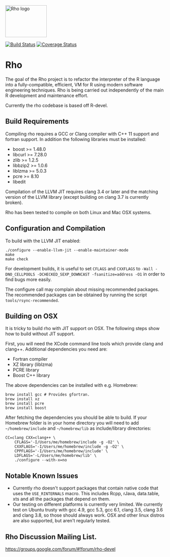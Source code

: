 <img src="doc/html/rho_logo.png?raw=true" alt="Rho logo" width="130" height="100"/>

[![Build Status](https://travis-ci.org/rho-devel/rho.svg?branch=master)](https://travis-ci.org/rho-devel/rho)
[![Coverage Status](https://img.shields.io/codecov/c/github/rho-devel/rho/master.svg)](https://codecov.io/github/rho-devel/rho?branch=master)

# Rho

The goal of the Rho project is to refactor the interpreter of the R language into a fully-compatible, efficient, VM for R using modern software engineering techniques.  Rho is being carried out independently of the main R development and maintenance effort.

Currently the rho codebase is based off R-devel.

## Build Requirements

Compiling rho requires a GCC or Clang compiler with C++ 11 support and fortran support.  In addition the following libraries must be installed:
   * boost >= 1.48.0
   * libcurl >= 7.28.0
   * zlib >= 1.2.5
   * libbzip2 >= 1.0.6
   * liblzma >= 5.0.3
   * pcre >= 8.10
   * libedit

Compilation of the LLVM JIT requires clang 3.4 or later and the matching
version of the LLVM library (except building on clang 3.7 is currently broken).

Rho has been tested to compile on both Linux and Mac OSX systems.

## Configuration and Compilation

To build with the LLVM JIT enabled:

    ./configure --enable-llvm-jit --enable-maintainer-mode
    make
    make check


For development builds, it is useful to set `CFLAGS` and `CXXFLAGS` to
`-Wall -DNO_CELLPOOLS -DCHECKED_SEXP_DOWNCAST -fsanitize=address -O1`
in order to find bugs more easily.

The configure call may complain about missing recommended packages. The
recommended packages can be obtained by running the script `tools/rsync-recommended`.

## Building on OSX

It is tricky to build rho with JIT support on OSX. The following steps show how
to build without JIT support.

First, you will need the XCode command line tools which provide clang and
clang++. Additional dependencies you need are:

* Fortran compiler
* XZ library (liblzma)
* PCRE library
* Boost C++ library

The above dependencies can be installed with e.g. Homebrew:

    brew install gcc # Provides gfortran.
    brew install xz
    brew install pcre
    brew install boost

After fetching the dependencies you should be able to build. If your Homebrew
folder is in your home directory you will need to add `~/homebrew/include` and
`~/homebrew/lib` as include/library directories:

    CC=clang CXX=clang++ \
        CFLAGS='-I/Users/me/homebrew/include -g -O2' \
        CXXFLAGS='-I/Users/me/homebrew/include -g -O2' \
        CPPFLAGS='-I/Users/me/homebrew/include' \
        LDFLAGS='-L/Users/me/homebrew/lib' \
        ./configure --with-x=no


## Notable Known Issues

* Currently rho doesn't support packages that contain native code that uses the `USE_RINTERNALS` macro.  This includes Rcpp, rJava, data.table, xts and all the packages that depend on them.
* Our testing on different platforms is currently very limited.  We currently test on Ubuntu trusty with gcc 4.9, gcc 5.3, gcc 6.1, clang 3.5, clang 3.6 and clang 3.8, so those should always work.  OSX and other linux distros are also supported, but aren't regularly tested.

## Rho Discussion Mailing List.

https://groups.google.com/forum/#!forum/rho-devel
